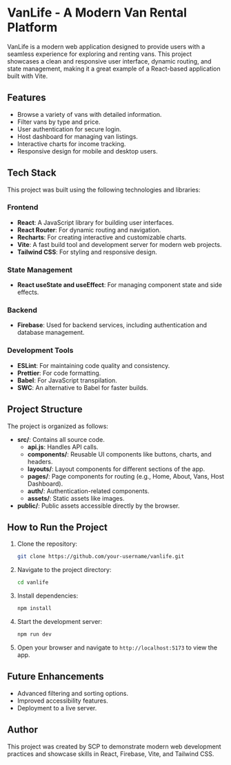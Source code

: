# VanLife - A Modern Van Rental Platform

VanLife is a modern web application designed to provide users with a seamless experience for exploring and renting vans. This project showcases a clean and responsive user interface, dynamic routing, and state management, making it a great example of a React-based application built with Vite.

## Features

- Browse a variety of vans with detailed information.
- Filter vans by type and price.
- User authentication for secure login.
- Host dashboard for managing van listings.
- Interactive charts for income tracking.
- Responsive design for mobile and desktop users.

## Tech Stack

This project was built using the following technologies and libraries:

### Frontend

- **React**: A JavaScript library for building user interfaces.
- **React Router**: For dynamic routing and navigation.
- **Recharts**: For creating interactive and customizable charts.
- **Vite**: A fast build tool and development server for modern web projects.
- **Tailwind CSS**: For styling and responsive design.

### State Management

- **React useState and useEffect**: For managing component state and side effects.

### Backend

- **Firebase**: Used for backend services, including authentication and database management.

### Development Tools

- **ESLint**: For maintaining code quality and consistency.
- **Prettier**: For code formatting.
- **Babel**: For JavaScript transpilation.
- **SWC**: An alternative to Babel for faster builds.

## Project Structure

The project is organized as follows:

- **src/**: Contains all source code.
  - **api.js**: Handles API calls.
  - **components/**: Reusable UI components like buttons, charts, and headers.
  - **layouts/**: Layout components for different sections of the app.
  - **pages/**: Page components for routing (e.g., Home, About, Vans, Host Dashboard).
  - **auth/**: Authentication-related components.
  - **assets/**: Static assets like images.
- **public/**: Public assets accessible directly by the browser.

## How to Run the Project

1. Clone the repository:
   ```bash
   git clone https://github.com/your-username/vanlife.git
   ```
2. Navigate to the project directory:
   ```bash
   cd vanlife
   ```
3. Install dependencies:
   ```bash
   npm install
   ```
4. Start the development server:
   ```bash
   npm run dev
   ```
5. Open your browser and navigate to `http://localhost:5173` to view the app.

## Future Enhancements

- Advanced filtering and sorting options.
- Improved accessibility features.
- Deployment to a live server.

## Author

This project was created by SCP to demonstrate modern web development practices and showcase skills in React, Firebase, Vite, and Tailwind CSS.
